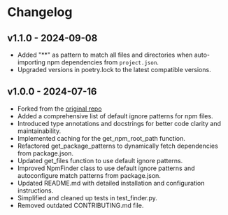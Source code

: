 # Changelog
## v1.1.0 - 2024-09-08

- Added "**" as pattern to match all files and directories when auto-importing npm dependencies from `project.json`.
- Upgraded versions in poetry.lock to the latest compatible versions.

## v1.0.0 - 2024-07-16
- Forked from the [original repo](https://github.com/kevin1024/django-npm)
- Added a comprehensive list of default ignore patterns for npm files.
- Introduced type annotations and docstrings for better code clarity and maintainability.
- Implemented caching for the get_npm_root_path function.
- Refactored get_package_patterns to dynamically fetch dependencies from package.json.
- Updated get_files function to use default ignore patterns.
- Improved NpmFinder class to use default ignore patterns and autoconfigure match patterns from package.json.
- Updated README.md with detailed installation and configuration instructions.
- Simplified and cleaned up tests in test_finder.py.
- Removed outdated CONTRIBUTING.md file.

